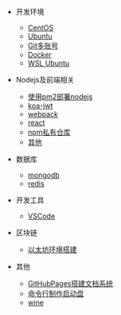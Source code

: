 - 开发环境
  - [CentOS](centos.md)
  - [Ubuntu](ubuntu.md)
  - [Git多账号](git.md)
  - [Docker](docker.md)
  - [WSL Ubuntu](wsl.md)

- Nodejs及前端相关
  - [使用pm2部署nodejs](pm2.md)
  - [koa-jwt](koajwt.md)
  - [webpack](webpack.md)
  - [react](react.md)
  - [npm私有仓库](verdaccio.md)
  - [其他](nodejs.md)

- 数据库
  - [mongodb](mongodb.md)
  - [redis](redis.md)

- 开发工具
  - [VSCode](vscode.md)

- 区块链
  - [以太坊环境搭建](eth.md)

- 其他
    - [GitHubPages搭建文档系统](githubpages.md)
    - [命令行制作启动盘](dd.md)
    - [wine](wine.md)

